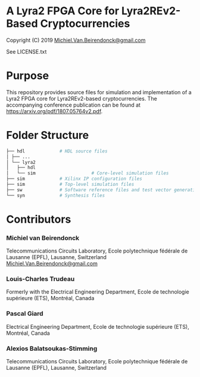 # A Lyra2 FPGA Core for Lyra2REv2-Based Cryptocurrencies

Copyright (C) 2019 Michiel.Van.Beirendonck@gmail.com

See LICENSE.txt

# Purpose

This repository provides source files for simulation and implementation of a Lyra2 FPGA core for Lyra2REv2-based cryptocurrencies. The accompanying conference publication can be found at https://arxiv.org/pdf/1807.05764v2.pdf. 

# Folder Structure

```bash
├── hdl				# HDL source files
│ ├── ...
│ └── lyra2
│   ├── hdl   
│   └── sim                     # Core-level simulation files
├── sim				# Xilinx IP configuration files
├── sim				# Top-level simulation files 
├── sw				# Software reference files and test vector generation
└── syn				# Synthesis files
```	

# Contributors

### Michiel van Beirendonck
Telecommunications Circuits Laboratory, Ecole polytechnique fédérale de Lausanne (EPFL), Lausanne, Switzerland
Michiel.Van.Beirendonck@gmail.com
### Louis-Charles Trudeau
Formerly with the Electrical Engineering Department, Ecole de technologie supérieure (ETS), Montréal, Canada 
### Pascal Giard
Electrical Engineering Department, Ecole de technologie supérieure (ETS), Montréal, Canada 
### Alexios Balatsoukas-Stimming
Telecommunications Circuits Laboratory, Ecole polytechnique fédérale de Lausanne (EPFL), Lausanne, Switzerland
